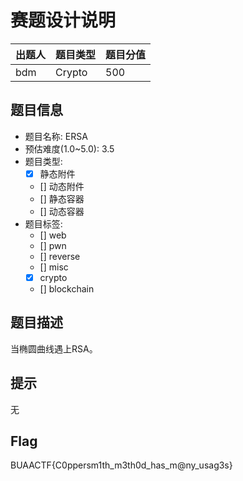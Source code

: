 # 赛题设计说明

| 出题人 | 题目类型 | 题目分值 |
| :----- | :------- | :------- |
| bdm    | Crypto   | 500      |

## 题目信息

- 题目名称: ERSA
- 预估难度(1.0~5.0): 3.5
- 题目类型:
  - [x] 静态附件
  - [] 动态附件
  - [] 静态容器
  - [] 动态容器
- 题目标签:
  - [] web
  - [] pwn
  - [] reverse
  - [] misc
  - [x] crypto
  - [] blockchain

## 题目描述

当椭圆曲线遇上RSA。

## 提示

无

## Flag

BUAACTF{C0ppersm1th_m3th0d_has_m@ny_usag3s}
